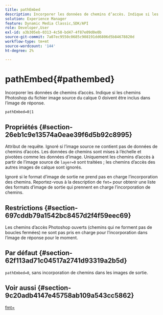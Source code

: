 ```yaml
---
title: pathEmbed
description: Incorporer les données de chemins d’accès. Indique si les chemins Photoshop du fichier image source du calque 0 doivent être inclus dans l’image de réponse.
solution: Experience Manager
feature: Dynamic Media Classic,SDK/API
role: Developer,User
exl-id: a3b305eb-0313-4c58-bd47-4f87e09d0e0b
source-git-commit: 7a07ec9550c0685c908191dd6806d5b84678820d
workflow-type: tm+mt
source-wordcount: '144'
ht-degree: 2%

---
```


# pathEmbed{#pathembed}

Incorporer les données de chemins d’accès. Indique si les chemins Photoshop du fichier image source du calque 0 doivent être inclus dans l’image de réponse.

`pathEmbed=0|1`

## Propriétés {#section-26eb1c9e13574a0eae39f6d5b92c8995}

Attribut de requête. Ignoré si l’image source ne contient pas de données de chemins d’accès. Les données de chemins sont mises à l’échelle et pivotées comme les données d’image. Uniquement les chemins d’accès à partir de l’image source de `layer=0` sont traitées ; les chemins d’accès des autres images de calque sont ignorés.

Ignoré si le format d’image de sortie ne prend pas en charge l’incorporation des chemins. Reportez-vous à la description de `fmt=` pour obtenir une liste des formats d’image de sortie qui prennent en charge l’incorporation de chemins.

## Restrictions {#section-697cddb79a1542bc8457d2f4f59eec69}

Les chemins d’accès Photoshop ouverts (chemins qui ne forment pas de boucles fermées) ne sont pas pris en charge pour l’incorporation dans l’image de réponse pour le moment.

## Par défaut {#section-62f113ad71c04517a2741d93319a2b5d}

`pathEmbed=0`, sans incorporation de chemins dans les images de sortie.

## Voir aussi {#section-9c20adb4147e45758ab109a543cc5862}

[fmt=](../../../../../is-api/http-ref/image-serving-api-ref/c-http-protocol-reference/c-command-reference/r-is-http-fmt.md#reference-cdf10043423b45ba9fe15157fb3ae37a)
